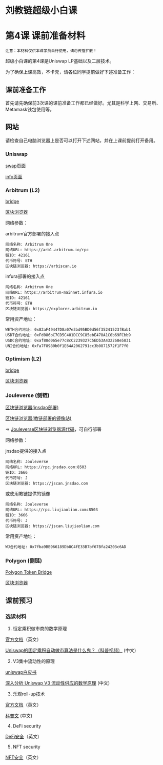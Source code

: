 # 刘教链超级小白课
# 第4课 课前准备材料

~~~
注意：本材料仅供本课学员自行使用，请勿传播扩散！
~~~

超级小白课的第4课是Uniswap LP基础以及二层技术。

为了确保上课高效，不卡壳，请各位同学提前做好下述准备工作：

## 课前准备工作

首先请先确保前3次课的课前准备工作都已经做好。尤其是科学上网、交易所、Metamask钱包使用等。

## 网站

请检查自己电脑浏览器上是否可以打开下述网站，并在上课前提前打开备用。

### Uniswap

[swap页面](https://app.uniswap.org/)

[info页面](https://info.uniswap.org/)

### Arbitrum (L2)

[bridge](https://bridge.arbitrum.io/)

[区块浏览器](https://arbiscan.io/)

网络参数：

arbitrum官方部署的接入点
```
网络名称: Arbitrum One
网络URL: https://arb1.arbitrum.io/rpc
链ID: 42161
代币符号: ETH
区块链浏览器: https://arbiscan.io
```

infura部署的接入点
```
网络名称: Arbitrum One
网络URL: https://arbitrum-mainnet.infura.io
链ID: 42161
代币符号: ETH
区块链浏览器: https://explorer.arbitrum.io
```

常用资产地址：

```
WETH合约地址: 0x82aF49447D8a07e3bd95BD0d56f35241523fBab1
USDT合约地址: 0xFd086bC7CD5C481DCC9C85ebE478A1C0b69FCbb9
USDC合约地址: 0xaf88d065e77c8cC2239327C5EDb3A432268e5831
UNI合约地址: 0xFa7F8980b0f1E64A2062791cc3b0871572f1F7f0
```

### Optimism (L2)

[bridge](https://gateway.optimism.io/)

[区块浏览器](https://optimistic.etherscan.io/)

### Jouleverse (侧链)

[区块链浏览器(jnsdao部署)](https://jscan.jnsdao.com)

[区块链浏览器(教链部署的镜像站)](https://jscan.liujiaolian.com)

=> [Jouleverse区块链浏览器源代码](https://github.com/jouleverse/explorer)，可自行部署

网络参数：

jnsdao提供的接入点
```
网络名称: Jouleverse
网络URL: https://rpc.jnsdao.com:8503
链ID: 3666
代币符号: J
区块链浏览器: https://jscan.jnsdao.com
```

或使用教链提供的镜像
```
网络名称: Jouleverse
网络URL: https://rpc.liujiaolian.com:8503
链ID: 3666
代币符号: J
区块链浏览器: https://jscan.liujiaolian.com
```

常用资产地址：

```
WJ合约地址: 0x7fba9BB966189Db8C4fE33B7bf67Bfa24203c6AD
```

### Polygon (侧链)

[Polygon Token Bridge](https://wallet.polygon.technology/bridge/)

[区块浏览器](https://polygonscan.com/)

## 课前预习

### 选读材料

1. 恒定乘积做市商的数学原理

[官方文档](https://docs.uniswap.org/protocol/V2/concepts/protocol-overview/how-uniswap-works)（英文）

[Uniswap的固定乘积自动做市算法是什么鬼？（科普视频）](https://www.bilibili.com/video/BV1EZ4y1L7YY/) (中文)

2. V3集中流动性的原理

[uniswap白皮书](https://uniswap.org/whitepaper-v3.pdf)

[深入分析 Uniswap V3 流动性供应的数学原理](https://blog.csdn.net/SierraW/article/details/121795571) (中文)

3. 乐观roll-up技术

[官方文档](https://ethereum.org/en/developers/docs/scaling/optimistic-rollups/)（英文）

[科普文](https://zhuanlan.zhihu.com/p/199239993) (中文)

4. DeFi security

[DeFi安全](https://101blockchains.com/security-risks-in-defi/)（英文）

5. NFT security

[NFT安全](https://101blockchains.com/nft-vulnerabilities-and-security-concerns/)（英文）
